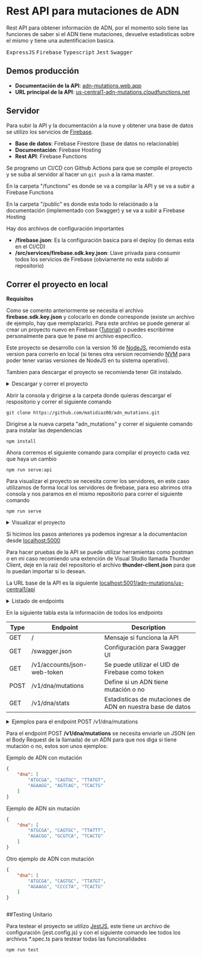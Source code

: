 # Rest API para mutaciones de ADN

Rest API para obtener información de ADN, por el momento solo tiene las funciones de saber si el ADN tiene mutaciones, devuelve estadisticas sobre el mismo y tiene una autentificacion basica.

<kbd>ExpressJS</kbd>  <kbd>Firebase</kbd>  <kbd>Typescript</kbd>  <kbd>Jest</kbd>  <kbd>Swagger</kbd>

## Demos producción

- **Documentación de la API**: [adn-mutations.web.app](https://adn-mutations.web.app/)
- **URL principal de la API**: [us-central1-adn-mutations.cloudfunctions.net](https://us-central1-adn-mutations.cloudfunctions.net/api)

## Servidor

Para subir la API y la documentación a la nuve y obtener una base de datos se utilizo los servicios de [Firebase](https://firebase.google.com/).

- **Base de datos**: Firebase Firestore (base de datos no relacionable)
- **Documentación**: Firebase Hosting
- **Rest API**: Firebase Functions

Se programo un CI/CD con Github Actions para que se compile el proyecto y se suba al servidor al hacer un `git push` a la rama master.

En la carpeta "/functions" es donde se va a compilar la API y se va a subir a Firebase Functions

En la carpeta "/public" es donde esta todo lo relaciónado a la documentación (implementado con Swagger) y se va a subir a Firebase Hosting

Hay dos archivos de configuración importantes
- **/firebase.json**: Es la configuración basica para el deploy (lo demas esta en el CI/CD)
- **/src/services/firebase.sdk.key.json**: Llave privada para consumir todos los servicios de Firebase (obviamente no esta subido al repositorio)

## Correr el proyecto en local

**Requisitos**

Como se comento anteriormente se necesita el archivo **firebase.sdk.key.json** y colocarlo en donde corresponde (existe un archivo de ejemplo, hay que reemplazarlo). Para este archivo se puede generar al crear un proyecto nuevo en Firebase ([Tutorial](https://clemfournier.medium.com/how-to-get-my-firebase-service-account-key-file-f0ec97a21620)) o puedes escribirme personalmente para que te pase mi archivo especifico.

Este proyecto se desarrollo con la version 16 de [NodeJS](https://nodejs.org/), recomiendo esta version para correrlo en local (si tenes otra version recomiendo [NVM](https://github.com/nvm-sh/nvm) para poder tener varias versiones de NodeJS en tu sistema operativo).

Tambien para descargar el proyecto se recomienda tener Git instalado.

<details>

<summary markdown="1">Descargar y correr el proyecto<summary>

Abrir la consola y dirigirse a la carpeta donde quieras descargar el respositorio y correr el siguiente comando

`git clone https://github.com/matidiaz00/adn_mutations.git`

Dirigirse a la nueva carpeta "adn_mutations" y correr el siguiente comando para instalar las dependencias

`npm install`

Ahora corremos el siguiente comando para compilar el proyecto cada vez que haya un cambio

`npm run serve:api`

Para visualizar el proyecto se necesita correr los servidores, en este caso utilizamos de forma local los servidores de firebase, para eso abrimos otra consola y nos paramos en el mismo repositorio para correr el siguiente comando

`npm run serve`
</details>

<details markdown="2">
<summary>Visualizar el proyecto<summary>

Si hicimos los pasos anteriores ya podemos ingresar a la documentacion desde [localhost:5000](http://localhost:5000/)

Para hacer pruebas de la API se puede utilizar herramientas como postman o en mi caso recomiendo una extención de Visual Studio llamada Thunder Client, deje en la raiz del repositorio el archivo **thunder-client.json** para que lo puedan importar si lo desean.

La URL base de la API es la siguiente [localhost:5001/adn-mutations/us-central1/api](http://localhost:5001/adn-mutations/us-central1/api)
</details>

<details markdown="3">
<summary>Listado de endpoints<summary>

En la siguiente tabla esta la información de todos los endpoints

Type | Endpoint | Description
------------- | ------------- | -------------
GET | / | Mensaje si funciona la API
GET | /swagger.json | Configuración para Swagger UI
GET | /v1/accounts/json-web-token | Se puede utilizar el UID de Firebase como token
POST | /v1/dna/mutations | Define si un ADN tiene mutación o no
GET | /v1/dna/stats | Estadisticas de mutaciones de ADN en nuestra base de datos
</details>

<details markdown="4">
<summary>Ejemplos para el endpoint POST /v1/dna/mutations<summary>

Para el endpoint POST **/v1/dna/mutations** se necesita enviarle un JSON (en el Body Request de la llamada) de un ADN para que nos diga si tiene mutación o no, estos son unos ejemplos:

Ejemplo de ADN con mutación

```json
{
    "dna": [
        "ATGCGA", "CAGTGC", "TTATGT",
        "AGAAGG", "AGTCAG", "TCACTG"
    ]
}
```

Ejemplo de ADN sin mutación

```json
{
    "dna": [
        "ATGCGA", "CAGTGC", "TTATTT",
        "AGACGG", "GCGTCA", "TCACTG"
    ]
}
```

Otro ejemplo de ADN con mutación

```json
{
    "dna": [
        "ATGCGA", "CAGTGC", "TTATGT",
        "AGAAGG", "CCCCTA", "TCACTG"
    ]
}
```
</details>

##Testing Unitario

Para testear el proyecto se utilizo [JestJS](https://jestjs.io/), este tiene un archivo de configuración (jest.config.js) y con el siguiente comando lee todos los archivos *.spec.ts para testear todas las funcionalidades

`npm run test`